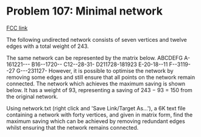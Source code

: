 # Problem 107: Minimal network

[FCC link](https://www.freecodecamp.org/learn/coding-interview-prep/project-euler/problem-107-minimal-network)

The following undirected network consists of seven vertices and twelve edges
with a total weight of 243.

The same network can be represented by the matrix below. ABCDEFG A-161221---
B16--1720-- C12--28-31- D211728-181923 E-20-18--11 F--3119--27 G---231127-
However, it is possible to optimise the network by removing some edges and still
ensure that all points on the network remain connected. The network which
achieves the maximum saving is shown below. It has a weight of 93, representing
a saving of 243 − 93 = 150 from the original network.

Using network.txt (right click and 'Save Link/Target As...'), a 6K text file
containing a network with forty vertices, and given in matrix form, find the
maximum saving which can be achieved by removing redundant edges whilst ensuring
that the network remains connected.
